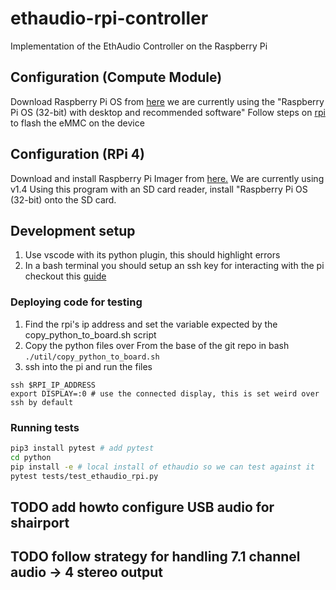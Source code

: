 # ethaudio-rpi-controller
Implementation of the EthAudio Controller on the Raspberry Pi
## Configuration (Compute Module)
Download Raspberry Pi OS from [here](https://www.raspberrypi.org/downloads/raspberry-pi-os/) we are currently using the "Raspberry Pi OS (32-bit) with desktop and recommended software"
Follow steps on [rpi](https://www.raspberrypi.org/documentation/hardware/computemodule/cm-emmc-flashing.md) to flash the eMMC on the device
## Configuration (RPi 4)
Download and install Raspberry Pi Imager from [here.](https://www.raspberrypi.org/downloads/) We are currently using v1.4
Using this program with an SD card reader, install "Raspberry Pi OS (32-bit) onto the SD card.

## Development setup
1. Use vscode with its python plugin, this should highlight errors
2. In a bash terminal you should setup an ssh key for interacting with the pi checkout this [guide](https://www.raspberrypi.org/documentation/remote-access/ssh/passwordless.md)

### Deploying code for testing
1. Find the rpi's ip address and set the variable expected by the copy_python_to_board.sh script
2. Copy the python files over
From the base of the git repo in bash
```./util/copy_python_to_board.sh```
3. ssh into the pi and run the files
```
ssh $RPI_IP_ADDRESS
export DISPLAY=:0 # use the connected display, this is set weird over ssh by default
```
### Running tests
```bash
pip3 install pytest # add pytest
cd python
pip install -e # local install of ethaudio so we can test against it
pytest tests/test_ethaudio_rpi.py
```

## TODO add howto configure USB audio for shairport
## TODO follow strategy for handling 7.1 channel audio -> 4 stereo output
